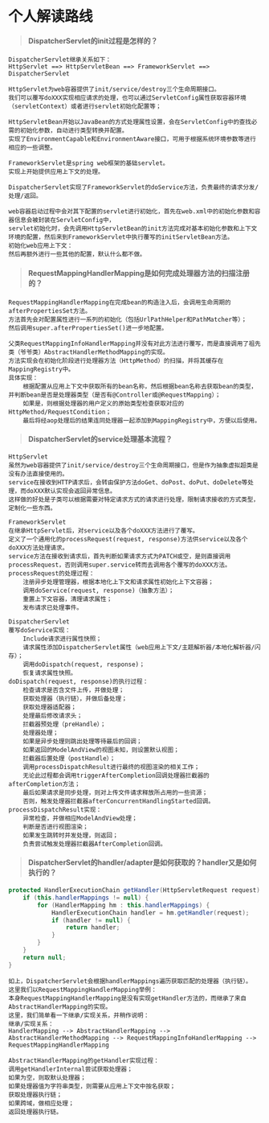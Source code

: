 个人解读路线
====
>#### DispatcherServlet的init过程是怎样的？ ####
    DispatcherServlet继承关系如下：
    HttpServlet ==> HttpServletBean ==> FrameworkServlet ==> DispatcherServlet
    
    HttpServlet为web容器提供了init/service/destroy三个生命周期接口。
    我们可以覆写doXXX实现相应请求的处理，也可以通过ServletConfig属性获取容器环境（servletContext）或者进行servlet初始化配置等；
    
    HttpServletBean开始以JavaBean的方式处理属性设置，会在ServletConfig中的查找必需的初始化参数，自动进行类型转换并配置。
    实现了EnvironmentCapable和EnvironmentAware接口，可用于根据系统环境参数等进行相应的一些调整。
    
    FrameworkServlet是spring web框架的基础servlet。
    实现上开始提供应用上下文的处理。

    DispatcherServlet实现了FrameworkServlet的doService方法，负责最终的请求分发/处理/返回。
    
    web容器启动过程中会对其下配置的servlet进行初始化，首先在web.xml中的初始化参数和容器信息会被封装在ServletConfig中，
    servlet初始化时，会先调用HttpServletBean的init方法完成对基本初始化参数和上下文环境的配置，然后来到FrameworkServlet中执行覆写的initServletBean方法。
    初始化web应用上下文：
    然后再额外进行一些其他的配置，默认什么都不做。


>#### RequestMappingHandlerMapping是如何完成处理器方法的扫描注册的？ ####
    RequestMappingHandlerMapping在完成bean的构造注入后，会调用生命周期的afterPropertiesSet方法。
    方法首先会对配置属性进行一系列的初始化（包括UrlPathHelper和PathMatcher等）；
    然后调用super.afterPropertiesSet()进一步地配置。
    
    父类RequestMappingInfoHandlerMapping并没有对此方法进行覆写，而是直接调用了祖先类（爷爷类）AbstractHandlerMethodMapping的实现。
    方法实现会在初始化阶段进行处理器方法（HttpMethod）的扫描，并将其缓存在MappingRegistry中。
    具体实现：
        根据配置从应用上下文中获取所有的bean名称，然后根据bean名称去获取bean的类型，并判断bean是否是处理器类型（是否有@Controller或@RequestMapping）；
        如果是，则根据处理器的用户定义的原始类型检查获取对应的HttpMethod/RequestCondition；
        最后将经aop处理后的结果连同处理器一起添加到MappingRegistry中，方便以后使用。
    
>#### DispatcherServlet的service处理基本流程？ ####
    HttpServlet
    虽然为web容器提供了init/service/destroy三个生命周期接口，但是作为抽象虚拟超类是没有办法直接使用的。
    service在接收到HTTP请求后，会转由保护方法doGet、doPost、doPut、doDelete等处理，而doXXX默认实现会返回异常信息。
    这样做的好处是子类可以根据需要对特定请求方式的请求进行处理，限制请求接收的方式类型，定制化一些东西。
    
    FrameworkServlet
    在继承HttpServlet后，对service以及各个doXXX方法进行了覆写。
    定义了一个通用化的processRequest(request, response)方法供service以及各个doXXX方法处理请求。
    service方法在接收到请求后，首先判断如果请求方式为PATCH或空，是则直接调用processRequest，否则调用super.service转而去调用各个覆写的doXXX方法。
    processRequest的处理过程：
        注册异步处理管理器，根据本地化上下文和请求属性初始化上下文容器；
        调用doService(request, response)（抽象方法）；
        重置上下文容器，清理请求属性；
        发布请求已处理事件。
    
    DispatcherServlet
    覆写doService实现：
        Include请求进行属性快照；
        请求属性添加DispatcherServlet属性（web应用上下文/主题解析器/本地化解析器/闪存）；
        调用doDispatch(request, response)；
        恢复请求属性快照。
    doDispatch(request, response)的执行过程：
        检查请求是否含文件上传，并做处理；
        获取处理器（执行链），并做后备处理；
        获取处理器适配器；
        处理最后修改请求头；
        拦截器预处理（preHandle）；
        处理器处理；
        如果是异步处理则跳出处理等待最后的回调；
        如果返回的ModelAndView的视图未知，则设置默认视图；
        拦截器后置处理（postHandle）；
        调用processDispatchResult进行最终的视图渲染的相关工作；
        无论此过程都会调用triggerAfterCompletion回调处理器拦截器的afterCompletion方法；
        最后如果请求是同步处理，则对上传文件请求释放所占用的一些资源；
        否则，触发处理器拦截器afterConcurrentHandlingStarted回调。
    processDispatchResult实现：
        异常检查，并做相应ModelAndView处理；
        判断是否进行视图渲染；
        如果发生跳转时并发处理，则返回；
        负责尝试触发处理器拦截器AfterCompletion回调。
        
    

>#### DispatcherServlet的handler/adapter是如何获取的？handler又是如何执行的？ ####
```java
protected HandlerExecutionChain getHandler(HttpServletRequest request) throws Exception {
    if (this.handlerMappings != null) {
        for (HandlerMapping hm : this.handlerMappings) {
            HandlerExecutionChain handler = hm.getHandler(request);
            if (handler != null) {
                return handler;
            }
        }
    }
    return null;
}
```
	如上，DispatcherServlet会根据handlerMappings遍历获取匹配的处理器（执行链）。
	这里我们以RequestMappingHandlerMapping举例：
	本身RequestMappingHandlerMapping是没有实现getHandler方法的，而继承了来自AbstractHandlerMapping的实现。
	这里，我们简单看一下继承/实现关系，并稍作说明：
	继承/实现关系：
	HandlerMapping --> AbstractHandlerMapping --> AbstractHandlerMethodMapping --> RequestMappingInfoHandlerMapping --> RequestMappingHandlerMapping
    
    AbstractHandlerMapping的getHandler实现过程：
    调用getHandlerInternal尝试获取处理器；
    如果为空，则取默认处理器；
    如果处理器值为字符串类型，则需要从应用上下文中按名获取；
    获取处理器执行链；
    如果跨域，做相应处理；
    返回处理器执行链。
    
    
    
